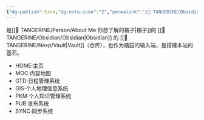 ```yaml
---
{"dg-publish":true,"dg-note-icon":"2","permalink":"/🍊 TANGERINE/Obsidian/Cheng/","dgPassFrontmatter":true,"noteIcon":"2","created":"2024-11-04T22:21:09.271+08:00","updated":"2024-11-05T23:44:41.853+08:00"}
---
```


是[[🍊 TANGERINE/Person/About Me 你想了解的橘子\|橘子]]的 [[🍊 TANGERINE/Obsidian/Obsidian\|Obsidian]] 的 [[🍊 TANGERINE/Nexp/Vault\|Vault]]（仓库），也作为橘园的输入端，是搭建本站的基石。

- HOME·主页
- MOC·内容地图
- GTD·日程管理系统
- GIS·个人地理信息系统
- PKM·个人知识管理系统
- PUB·发布系统
- SYNC·同步系统
